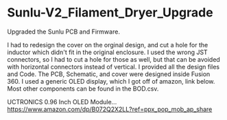 # Sunlu-V2_Filament_Dryer_Upgrade
 Upgraded the Sunlu PCB and Firmware.

I had to redesign the cover on the orginal design, and cut a hole for the inductor which didn't fit in the original enclosure. I used the wrong JST connectors, so I had to cut a hole for those as well, but that can be avoided with horizontal connectors instead of vertical. I provided all the design files and Code. The PCB, Schematic, and cover were designed inside Fusion 360. I used a generic OLED display, which I got off of amazon, link below. Most other components can be found in the BOD.csv.

UCTRONICS 0.96 Inch OLED Module... https://www.amazon.com/dp/B072Q2X2LL?ref=ppx_pop_mob_ap_share
